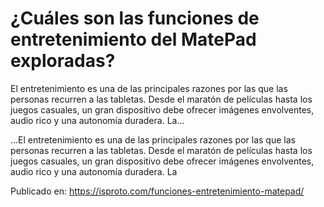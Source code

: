 # ¿Cuáles son las funciones de entretenimiento del MatePad exploradas?

El entretenimiento es una de las principales razones por las que las personas recurren a las tabletas. Desde el maratón de películas hasta los juegos casuales, un gran dispositivo debe ofrecer imágenes envolventes, audio rico y una autonomía duradera. La...

...El entretenimiento es una de las principales razones por las que las personas recurren a las tabletas. Desde el maratón de películas hasta los juegos casuales, un gran dispositivo debe ofrecer imágenes envolventes, audio rico y una autonomía duradera. La

Publicado en: https://isproto.com/funciones-entretenimiento-matepad/